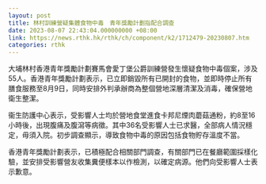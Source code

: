 ```yaml
---
layout: post
title: 林村訓練營疑集體食物中毒　青年獎勵計劃指配合調查
date: 2023-08-07 22:43:04.000000000 +08:00
link: https://news.rthk.hk/rthk/ch/component/k2/1712479-20230807.htm
categories: rthk
---
```


大埔林村香港青年獎勵計劃賽馬會愛丁堡公爵訓練營發生懷疑食物中毒個案，涉及55人。香港青年獎勵計劃表示，已立即銷毀所有已開封的食物，並即時停止所有膳食服務至8月9日，同時安排外判承辦商為整個營地深層清潔及消毒，確保營地衛生整潔。

衞生防護中心表示，受影響人士均於營地食堂進食卡邦尼煙肉蘑菇通粉，約8至16小時後，出現腹痛及腹瀉等病徵。其中36名受影響人士已求醫，全部病人情況穩定，毋須入院。初步調查顯示，導致食物中毒的原因包括食物貯存溫度不當。

香港青年獎勵計劃表示，已積極配合相關部門調查，有關部門已在餐廳範圍採樣化驗，並安排受影響營友收集糞便樣本以作檢測，以確定病源。他們向受影響人士表示歉意。
